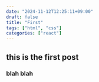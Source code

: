 ```yaml
---
date: "2024-11-12T12:25:11+09:00"
draft: false
title: "First"
tags: ["html", "css"]
categories: ["react"]
---
```


## this is the first post

### blah blah
